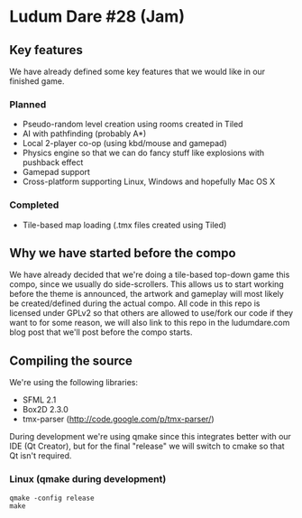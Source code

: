# Ludum Dare #28 (Jam)

## Key features

We have already defined some key features that we would like in our finished game.

### Planned
- Pseudo-random level creation using rooms created in Tiled
- AI with pathfinding (probably A*)
- Local 2-player co-op (using kbd/mouse and gamepad)
- Physics engine so that we can do fancy stuff like explosions with pushback effect
- Gamepad support
- Cross-platform supporting Linux, Windows and hopefully Mac OS X

### Completed
- Tile-based map loading (.tmx files created using Tiled)

## Why we have started before the compo

We have already decided that we're doing a tile-based top-down game this compo, since we usually do side-scrollers. This allows us to start working before the theme is announced, the artwork and gameplay will most likely be created/defined during the actual compo. All code in this repo is licensed under GPLv2 so that others are allowed to use/fork our code if they want to for some reason, we will also link to this repo in the ludumdare.com blog post that we'll post before the compo starts.

## Compiling the source

We're using the following libraries:
- SFML 2.1
- Box2D 2.3.0
- tmx-parser (http://code.google.com/p/tmx-parser/)

During development we're using qmake since this integrates better with our IDE (Qt Creator), but for the final "release" we will switch to cmake so that Qt isn't required.

### Linux (qmake during development)

    qmake -config release
    make
